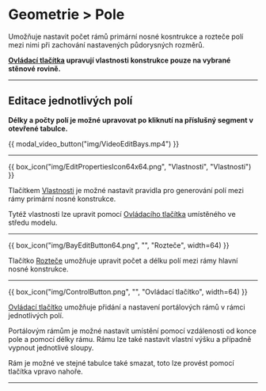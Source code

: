 
# Geometrie &gt; Pole
  <p>Umožňuje nastavit počet rámů primární nosné kosntrukce a rozteče polí mezi nimi při zachování nastavených půdorysných rozměrů.</p>

  <p><b><u>Ovládací tlačítka</u> upravují vlastnosti konstrukce pouze na vybrané stěnové rovině.</b></p>

  <hr class="main">

  <h2>Editace jednotlivých polí</h2>
  <p><b>Délky a počty polí je možné upravovat po kliknutí na příslušný segment v otevřené tabulce.</b></p>

{{ modal_video_button("img/VideoEditBays.mp4") }}

  <hr class="main">

{{ box_icon("img/EditPropertiesIcon64x64.png", "Vlastnosti", "Vlastnosti") }}
  <p>Tlačítkem <u>Vlastnosti</u> je možné nastavit pravidla pro generování polí mezi rámy primární nosné konstrukce.</p>
  <p>Tytéž vlastnosti lze upravit pomocí <u>Ovládacího tlačítka</u> umístěného ve středu modelu.</p>

  <hr class="main">

  {{ box_icon("img/BayEditButton64.png", "", "Rozteče", width=64) }}
  <p>Tlačítko <u>Rozteče</u> umožňuje upravit počet a délku polí mezi rámy hlavní nosné konstrukce.</p>

  <hr class="main">

  {{ box_icon("img/ControlButton.png", "", "Ovládací tlačítko", width=64) }}
  <p><u>Ovládací tlačítko</u> umožňuje přidání a nastavení portálových rámů v rámci jednotlivých polí.</p>
  <p>Portálovým rámům je možné nastavit umístění pomocí vzdálenosti od konce pole a pomocí délky rámu. Rámu lze také nastavit vlastní výšku a případně vypnout jednotlivé sloupy.</p>
  <p>Rám je možné ve stejné tabulce také smazat, toto lze provést pomocí tlačítka vpravo nahoře.</p>

  <hr class="main">

<!-- product: HiStruct Building Configurator -->


